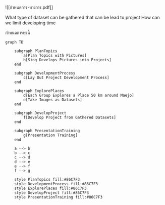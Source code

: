 ![[กำหนดการ-ทางการ.pdf]]

What type of dataset can be gathered that can be lead to project
How can we limit developing time

กำหนดการพุ่งนี้
```mermaid
graph TD

    subgraph PlanTopics
        a[Plan Topics with Pictures]
        b[Sing Develops Pictures into Projects]
    end

    subgraph DevelopmentProcess
        c[Lay Out Project Development Process]
    end

    subgraph ExplorePlaces
        d[Each Group Explores a Place 50 km around Maejo]
        e[Take Images as Datasets]
    end

    subgraph DevelopProject
        f[Develop Project from Gathered Datasets]
    end

    subgraph PresentationTraining
        g[Presentation Training]
    end

    a --> b
    b --> c
    c --> d
    d --> e
    e --> f
    f --> g

    style PlanTopics fill:#86C7F3
    style DevelopmentProcess fill:#86C7F3
    style ExplorePlaces fill:#86C7F3
    style DevelopProject fill:#86C7F3
    style PresentationTraining fill:#86C7F3

```
